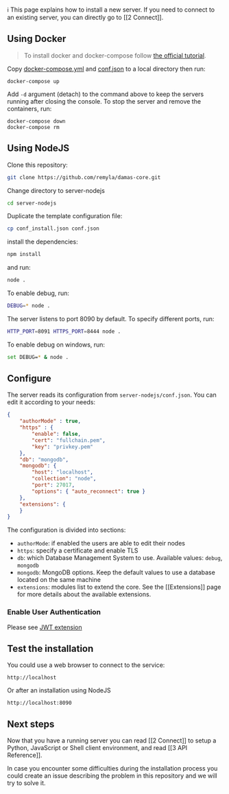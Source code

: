:information_source: This page explains how to install a new server. If you need to connect to an existing server, you can directly go to [[2 Connect]].

## Using Docker
> To install docker and docker-compose follow [the official tutorial](https://docs.docker.com/compose/install).

Copy [docker-compose.yml](https://raw.githubusercontent.com/remyla/damas-core/master/docker-compose.yml) and [conf.json](http://damas-software.org/docker/conf.json) to a local directory then run:

```shell
docker-compose up
```
Add `-d` argument (detach) to the command above to keep the servers running after closing the console. To stop the server and remove the containers, run:
```shell
docker-compose down
docker-compose rm
```

## Using NodeJS

Clone this repository:
```sh
git clone https://github.com/remyla/damas-core.git
```
Change directory to server-nodejs
```sh
cd server-nodejs
```
Duplicate the template configuration file:
```sh
cp conf_install.json conf.json
```
install the dependencies:
```sh
npm install
```
and run:
```sh
node .
```
To enable debug, run:
```sh
DEBUG=* node .
```
The server listens to port 8090 by default. To specify different ports, run:
```sh
HTTP_PORT=8091 HTTPS_PORT=8444 node .
```
To enable debug on windows, run:
```sh
set DEBUG=* & node .
```

## Configure
The server reads its configuration from `server-nodejs/conf.json`. You can edit it according to your needs:

```json
{                                                                                                                     
    "authorMode" : true,
    "https" : { 
        "enable": false,
        "cert": "fullchain.pem",
        "key": "privkey.pem"
    },  
    "db": "mongodb",
    "mongodb": {
        "host": "localhost",
        "collection": "node",
        "port": 27017,
        "options": { "auto_reconnect": true }
    },
    "extensions": {
    }
}
```
The configuration is divided into sections:
* `authorMode`: if enabled the users are able to edit their nodes
* `https`: specify a certificate and enable TLS
* `db`: which Database Management System to use. Available values: `debug`, `mongodb`
* `mongodb`: MongoDB options. Keep the default values to use a database located on the same machine
* `extensions`: modules list to extend the core. See the [[Extensions]] page for more details about the available extensions.

### Enable User Authentication
Please see [JWT extension](https://github.com/remyla/damas-core/wiki/Extensions#jwt)


## Test the installation
You could use a web browser to connect to the service:
```
http://localhost
```
Or after an installation using NodeJS
```
http://localhost:8090
```

##  Next steps
Now that you have a running server you can read [[2 Connect]] to setup a Python, JavaScript or Shell client environment, and read [[3 API Reference]].

In case you encounter some difficulties during the installation process you could create an issue describing the problem in this repository and we will try to solve it.
